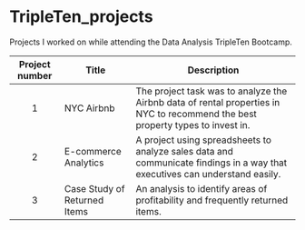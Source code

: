 # TripleTen_projects
Projects I worked on while attending the Data Analysis TripleTen Bootcamp.


| Project number | Title | Description |
| :-----------: | ----------- |----------- |
| 1 | NYC Airbnb | The project task was to analyze the Airbnb data of rental properties in NYC to recommend the best property types to invest in. |
| 2 | E-commerce Analytics | A project using spreadsheets to analyze sales data and communicate findings in a way that executives can understand easily. |
| 3 | Case Study of Returned Items | An analysis to identify areas of profitability and frequently returned items. |
